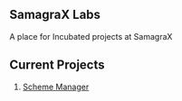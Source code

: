 ## SamagraX Labs

A place for Incubated projects at SamagraX

## Current Projects
1. [Scheme Manager](https://github.com/SamagraX-Labs/scheme-manager)
